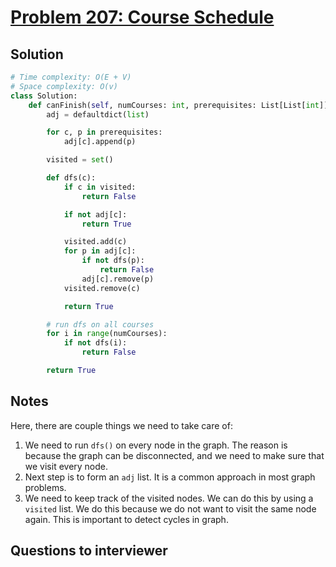 # [Problem 207: Course Schedule](https://leetcode.com/problems/course-schedule/)

## Solution

```py
# Time complexity: O(E + V)
# Space complexity: O(v)
class Solution:
    def canFinish(self, numCourses: int, prerequisites: List[List[int]]) -> bool:
        adj = defaultdict(list)

        for c, p in prerequisites:
            adj[c].append(p)

        visited = set()

        def dfs(c):
            if c in visited:
                return False

            if not adj[c]:
                return True

            visited.add(c)
            for p in adj[c]:
                if not dfs(p):
                    return False
                adj[c].remove(p)
            visited.remove(c)

            return True

        # run dfs on all courses
        for i in range(numCourses):
            if not dfs(i):
                return False

        return True
```

## Notes

Here, there are couple things we need to take care of:

1. We need to run `dfs()` on every node in the graph. The reason is because the graph can be disconnected, and we need to make sure that we visit every node.
2. Next step is to form an `adj` list. It is a common approach in most graph problems.
3. We need to keep track of the visited nodes. We can do this by using a `visited` list. We do this because we do not want to visit the same node again. This is important to detect cycles in graph.

## Questions to interviewer

